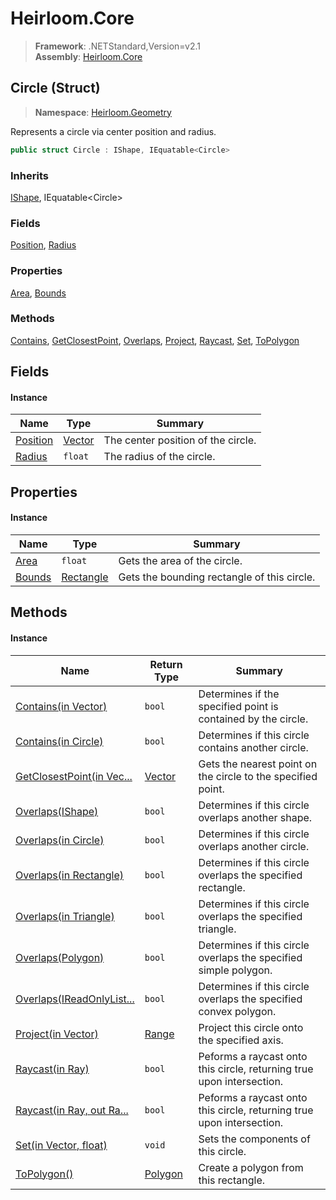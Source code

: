 # Heirloom.Core

> **Framework**: .NETStandard,Version=v2.1  
> **Assembly**: [Heirloom.Core][0]

## Circle (Struct)

> **Namespace**: [Heirloom.Geometry][0]

Represents a circle via center position and radius.

```cs
public struct Circle : IShape, IEquatable<Circle>
```

### Inherits

[IShape][1], IEquatable\<Circle>

### Fields

[Position][2], [Radius][3]

### Properties

[Area][4], [Bounds][5]

### Methods

[Contains][6], [GetClosestPoint][7], [Overlaps][8], [Project][9], [Raycast][10], [Set][11], [ToPolygon][12]

## Fields

#### Instance

| Name          | Type         | Summary                            |
|---------------|--------------|------------------------------------|
| [Position][2] | [Vector][13] | The center position of the circle. |
| [Radius][3]   | `float`      | The radius of the circle.          |

## Properties

#### Instance

| Name        | Type            | Summary                                     |
|-------------|-----------------|---------------------------------------------|
| [Area][4]   | `float`         | Gets the area of the circle.                |
| [Bounds][5] | [Rectangle][14] | Gets the bounding rectangle of this circle. |

## Methods

#### Instance

| Name                            | Return Type   | Summary                                                               |
|---------------------------------|---------------|-----------------------------------------------------------------------|
| [Contains(in Vector)][6]        | `bool`        | Determines if the specified point is contained by the circle.         |
| [Contains(in Circle)][6]        | `bool`        | Determines if this circle contains another circle.                    |
| [GetClosestPoint(in Vec...][7]  | [Vector][13]  | Gets the nearest point on the circle to the specified point.          |
| [Overlaps(IShape)][8]           | `bool`        | Determines if this circle overlaps another shape.                     |
| [Overlaps(in Circle)][8]        | `bool`        | Determines if this circle overlaps another circle.                    |
| [Overlaps(in Rectangle)][8]     | `bool`        | Determines if this circle overlaps the specified rectangle.           |
| [Overlaps(in Triangle)][8]      | `bool`        | Determines if this circle overlaps the specified triangle.            |
| [Overlaps(Polygon)][8]          | `bool`        | Determines if this circle overlaps the specified simple polygon.      |
| [Overlaps(IReadOnlyList...][8]  | `bool`        | Determines if this circle overlaps the specified convex polygon.      |
| [Project(in Vector)][9]         | [Range][15]   | Project this circle onto the specified axis.                          |
| [Raycast(in Ray)][10]           | `bool`        | Peforms a raycast onto this circle, returning true upon intersection. |
| [Raycast(in Ray, out Ra...][10] | `bool`        | Peforms a raycast onto this circle, returning true upon intersection. |
| [Set(in Vector, float)][11]     | `void`        | Sets the components of this circle.                                   |
| [ToPolygon()][12]               | [Polygon][16] | Create a polygon from this rectangle.                                 |

[0]: ../../Heirloom.Core.md
[1]: IShape.md
[2]: Circle/Position.md
[3]: Circle/Radius.md
[4]: Circle/Area.md
[5]: Circle/Bounds.md
[6]: Circle/Contains.md
[7]: Circle/GetClosestPoint.md
[8]: Circle/Overlaps.md
[9]: Circle/Project.md
[10]: Circle/Raycast.md
[11]: Circle/Set.md
[12]: Circle/ToPolygon.md
[13]: ../Heirloom/Vector.md
[14]: ../Heirloom/Rectangle.md
[15]: ../Heirloom/Range.md
[16]: Polygon.md
